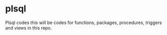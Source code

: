 # plsql
Plsql codes
this will be codes for functions, packages, procedures, triggers and views in this repo.
